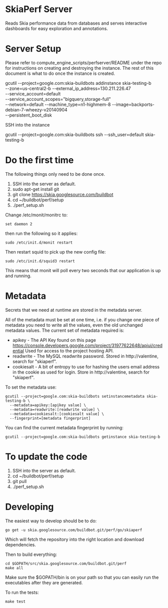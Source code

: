 SkiaPerf Server
===============

Reads Skia performance data from databases and serves interactive dashboards
for easy exploration and annotations.

Server Setup
============

Please refer to compute_engine_scripts/perfserver/README under the repo for
instructions on creating and destroying the instance. The rest of this document
is what to do once the instance is created.

  gcutil --project=google.com:skia-buildbots addinstance skia-testing-b \
    --zone=us-central2-b --external_ip_address=130.211.226.47 \
    --service_account=default \
    --service_account_scopes="bigquery,storage-full" \
    --network=default --machine_type=n1-highmem-8 --image=backports-debian-7-wheezy-v20140904 \
    --persistent_boot_disk

SSH into the instance

  gcutil --project=google.com:skia-buildbots ssh --ssh_user=default skia-testing-b

Do the first time
=================

The following things only need to be done once.

1. SSH into the server as default.
2. sudo apt-get install git
3. git clone https://skia.googlesource.com/buildbot
4. cd ~/buildbot/perf/setup
5. ./perf_setup.sh

Change /etc/monit/monitrc to:

    set daemon 2

then run the following so it applies:

    sudo /etc/init.d/monit restart

Then restart squid to pick up the new config file:

    sudo /etc/init.d/squid3 restart

This means that monit will poll every two seconds that our application is up
and running.

Metadata
========

Secrets that we need at runtime are stored in the metadata server.

All of the metadata must be set at one time, i.e. if you change one piece of
metadata you need to write all the values, even the old unchanged metadata
values. The current set of metadata required is:

  * apikey - The API Key found on this page
    https://console.developers.google.com/project/31977622648/apiui/credential
    Used for access to the project hosting API.
  * readwrite - The MySQL readwrite password. Stored in http://valentine,
    search for "skiaperf".
  * cookiesalt - A bit of entropy to use for hashing the users email address
    in the cookie as used for login. Store in http://valentine, search for "skiaperf".

To set the metadata use:

    gcutil --project=google.com:skia-buildbots setinstancemetadata skia-testing-b \
      --metadata=apikey:[apikey value] \
      --metadata=readwrite:[readwrite value] \
      --metadata=cookiesalt:[cookiesalt value] \
      --fingerprint=[metadata fingerprint]

You can find the current metadata fingerprint by running:

    gcutil --project=google.com:skia-buildbots getinstance skia-testing-b

To update the code
==================

1. SSH into the server as default.
2. cd ~/buildbot/perf/setup
3. git pull
4. ./perf_setup.sh


Developing
==========

The easiest way to develop should be to do:

    go get -u skia.googlesource.com/buildbot.git/perf/go/skiaperf

Which will fetch the repository into the right location and
download dependencies.

Then to build everything:

    cd $GOPATH/src/skia.googlesource.com/buildbot.git/perf
    make all

Make sure the $GOPATH/bin is on your path so that you can easily run the
executables after they are generated.

To run the tests:

    make test
